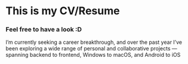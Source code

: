 # This is my CV/Resume

### Feel free to have a look :D

I’m currently seeking a career breakthrough, and over the past year I’ve been exploring a wide range of personal and collaborative projects — spanning backend to frontend, Windows to macOS, and Android to iOS
